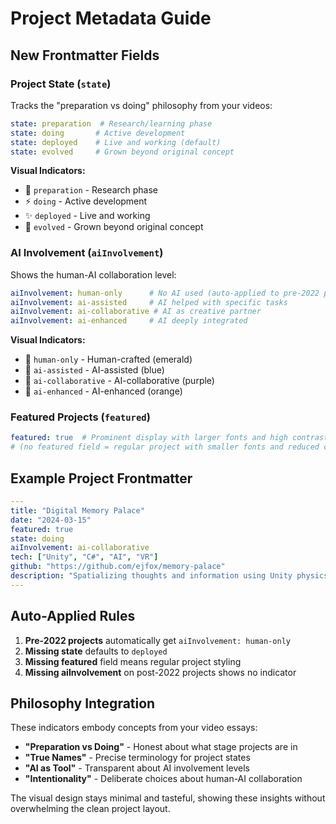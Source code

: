 # Project Metadata Guide

## New Frontmatter Fields

### Project State (`state`)
Tracks the "preparation vs doing" philosophy from your videos:

```yaml
state: preparation  # Research/learning phase
state: doing       # Active development
state: deployed    # Live and working (default)
state: evolved     # Grown beyond original concept
```

**Visual Indicators:**
- 🔬 `preparation` - Research phase
- ⚡ `doing` - Active development  
- ✨ `deployed` - Live and working
- 🌱 `evolved` - Grown beyond original concept

### AI Involvement (`aiInvolvement`)
Shows the human-AI collaboration level:

```yaml
aiInvolvement: human-only      # No AI used (auto-applied to pre-2022 projects)
aiInvolvement: ai-assisted     # AI helped with specific tasks
aiInvolvement: ai-collaborative # AI as creative partner
aiInvolvement: ai-enhanced     # AI deeply integrated
```

**Visual Indicators:**
- 👤 `human-only` - Human-crafted (emerald)
- 🤝 `ai-assisted` - AI-assisted (blue)  
- 🔄 `ai-collaborative` - AI-collaborative (purple)
- 🚀 `ai-enhanced` - AI-enhanced (orange)

### Featured Projects (`featured`)
```yaml
featured: true  # Prominent display with larger fonts and high contrast
# (no featured field = regular project with smaller fonts and reduced contrast)
```

## Example Project Frontmatter

```yaml
---
title: "Digital Memory Palace"
date: "2024-03-15"
featured: true
state: doing
aiInvolvement: ai-collaborative
tech: ["Unity", "C#", "AI", "VR"]
github: "https://github.com/ejfox/memory-palace"
description: "Spatializing thoughts and information using Unity physics"
---
```

## Auto-Applied Rules

1. **Pre-2022 projects** automatically get `aiInvolvement: human-only`
2. **Missing state** defaults to `deployed`
3. **Missing featured** field means regular project styling
4. **Missing aiInvolvement** on post-2022 projects shows no indicator

## Philosophy Integration

These indicators embody concepts from your video essays:

- **"Preparation vs Doing"** - Honest about what stage projects are in
- **"True Names"** - Precise terminology for project states
- **"AI as Tool"** - Transparent about AI involvement levels
- **"Intentionality"** - Deliberate choices about human-AI collaboration

The visual design stays minimal and tasteful, showing these insights without overwhelming the clean project layout.